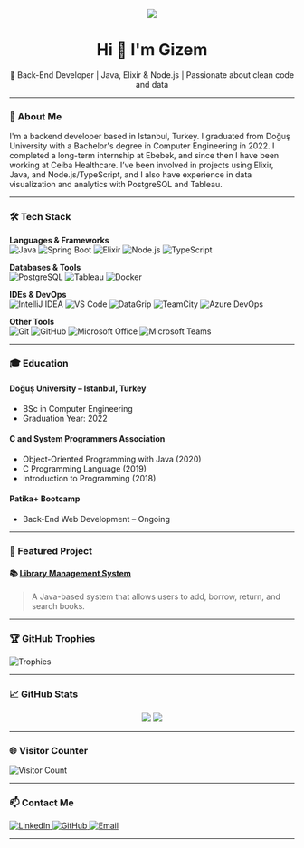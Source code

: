 <p align="center">
  <img src="https://capsule-render.vercel.app/api?type=waving&color=gradient&height=220&section=header&text=Gizem%20Üçüncü&fontSize=40&fontAlign=50&fontAlignY=40&fontColor=ffffff&animation=fadeIn&font=Lucida%20Console%20UI" />
</p>

<h1 align="center">Hi 👋 I'm Gizem</h1>

<p align="center">
🎯 Back-End Developer | Java, Elixir & Node.js | Passionate about clean code and data
</p>

---

### 💼 About Me

I'm a backend developer based in Istanbul, Turkey. I graduated from Doğuş University with a Bachelor's degree in Computer Engineering in 2022. I completed a long-term internship at Ebebek, and since then I have been working at Ceiba Healthcare. I’ve been involved in projects using Elixir, Java, and Node.js/TypeScript, and I also have experience in data visualization and analytics with PostgreSQL and Tableau.

---

### 🛠️ Tech Stack

**Languages & Frameworks**  
![Java](https://img.shields.io/badge/Java-007396?style=flat&logo=java&logoColor=white)
![Spring Boot](https://img.shields.io/badge/Spring%20Boot-6DB33F?style=flat&logo=spring-boot&logoColor=white)
![Elixir](https://img.shields.io/badge/Elixir-4B275F?style=flat&logo=elixir&logoColor=white)
![Node.js](https://img.shields.io/badge/Node.js-339933?style=flat&logo=node.js&logoColor=white)
![TypeScript](https://img.shields.io/badge/TypeScript-3178C6?style=flat&logo=typescript&logoColor=white)

**Databases & Tools**  
![PostgreSQL](https://img.shields.io/badge/PostgreSQL-336791?style=flat&logo=postgresql&logoColor=white)
![Tableau](https://img.shields.io/badge/Tableau-E97627?style=flat&logo=tableau&logoColor=white)
![Docker](https://img.shields.io/badge/Docker-2496ED?style=flat&logo=docker&logoColor=white)

**IDEs & DevOps**  
![IntelliJ IDEA](https://img.shields.io/badge/IntelliJ-000000?style=flat&logo=intellij-idea&logoColor=white)
![VS Code](https://img.shields.io/badge/VS%20Code-007ACC?style=flat&logo=visual-studio-code&logoColor=white)
![DataGrip](https://img.shields.io/badge/DataGrip-000000?style=flat&logo=jetbrains&logoColor=white)
![TeamCity](https://img.shields.io/badge/TeamCity-000000?style=flat&logo=jetbrains&logoColor=white)
![Azure DevOps](https://img.shields.io/badge/Azure%20DevOps-0078D7?style=flat&logo=azure-devops&logoColor=white)

**Other Tools**  
![Git](https://img.shields.io/badge/Git-F05032?style=flat&logo=git&logoColor=white)
![GitHub](https://img.shields.io/badge/GitHub-181717?style=flat&logo=github&logoColor=white)
![Microsoft Office](https://img.shields.io/badge/Office-D83B01?style=flat&logo=microsoft-office&logoColor=white)
![Microsoft Teams](https://img.shields.io/badge/Microsoft%20Teams-6264A7?style=flat&logo=microsoft-teams&logoColor=white)

---

### 🎓 Education

#### Doğuş University – Istanbul, Turkey  
- BSc in Computer Engineering  
- Graduation Year: 2022  

#### C and System Programmers Association  
- Object-Oriented Programming with Java (2020)  
- C Programming Language (2019)  
- Introduction to Programming (2018)  

#### Patika+ Bootcamp  
- Back-End Web Development – Ongoing  

---

### 📂 Featured Project

#### 📚 [Library Management System](https://github.com/gizemucuncu/LibraryManagementSystem)
> A Java-based system that allows users to add, borrow, return, and search books.

---

### 🏆 GitHub Trophies

![Trophies](https://github-profile-trophy.vercel.app/?username=gizemucuncu&theme=flat&no-frame=true&margin-w=10)

---

### 📈 GitHub Stats

<p align="center">
  <img src="https://github-readme-stats.vercel.app/api?username=gizemucuncu&show_icons=true&theme=radical" />
  <img src="https://github-readme-stats.vercel.app/api/top-langs/?username=gizemucuncu&layout=compact&theme=radical" />
</p>

---

### 🌐 Visitor Counter

![Visitor Count](https://komarev.com/ghpvc/?username=gizemucuncu&label=Profile%20Views&color=0e75b6&style=flat)

---

### 📫 Contact Me

<p align="left">
  <a href="https://www.linkedin.com/in/gizem-üçüncü-547a12220" target="_blank">
    <img src="https://img.shields.io/badge/LinkedIn-blue?style=for-the-badge&logo=linkedin&logoColor=white" alt="LinkedIn"/>
  </a>
  
  <a href="https://github.com/gizemucuncu" target="_blank">
    <img src="https://img.shields.io/badge/GitHub-black?style=for-the-badge&logo=github&logoColor=white" alt="GitHub"/>
  </a>

  <a href="mailto:gizemucuncu34@gmail.com" target="_blank">
    <img src="https://img.shields.io/badge/Email-D14836?style=for-the-badge&logo=gmail&logoColor=white" alt="Email"/>
  </a>
</p>

---
